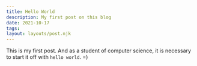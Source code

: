 ```yaml
---
title: Hello World
description: My first post on this blog
date: 2021-10-17
tags:
layout: layouts/post.njk
---
```


This is my first post.  And as a student of computer science, it is necessary to start it off with `hello world`.  =)